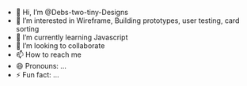 - 👋 Hi, I’m @Debs-two-tiny-Designs
- 👀 I’m interested in Wireframe, Building prototypes, user testing, card sorting
- 🌱 I’m currently learning Javascript
- 💞️ I’m looking to collaborate
- 📫 How to reach me 
- 😄 Pronouns: ...
- ⚡ Fun fact: ...

<!---
Debs-two-tiny-Designs/Debs-two-tiny-Designs is a ✨ special ✨ repository because its `README.md` (this file) appears on your GitHub profile.
You can click the Preview link to take a look at your changes.
--->
